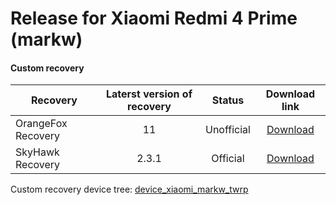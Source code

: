 # Release for Xiaomi Redmi 4 Prime (markw)
#### Custom recovery 


| Recovery         |Laterst version of recovery|Status    |Download link                                                       |
|------------------|:-------------------------:| :----:   |:------------------------------------------------------------------:|
|OrangeFox Recovery| 11                        |Unofficial|[Download](https://github.com/Tostisto/Releases/releases/tag/R11)   |
|SkyHawk Recovery  | 2.3.1                     |Official  |[Download](https://sourceforge.net/projects/shrp/files/Markw/)      |

Custom recovery device tree: [device_xiaomi_markw_twrp](https://github.com/Tostisto/device_xiaomi_markw_twrp)
